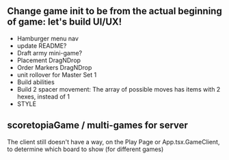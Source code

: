 ## Change game init to be from the actual beginning of game: let's build UI/UX!
- Hamburger menu nav
- update README?
- Draft army mini-game?
- Placement DragNDrop
- Order Markers DragNDrop
- unit rollover for Master Set 1
- Build abilities
- Build 2 spacer movement: The array of possible moves has items with 2 hexes, instead of 1
- STYLE

## scoretopiaGame / multi-games for server
The client still doesn't have a way, on the Play Page or App.tsx.GameClient, to determine which board to show (for different games)

